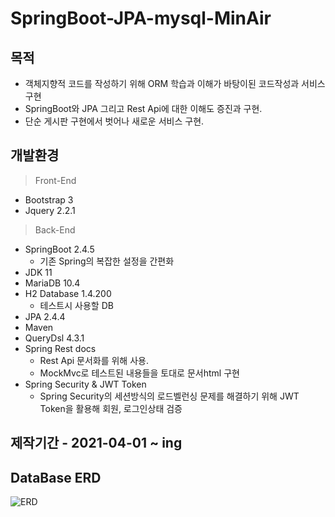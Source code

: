 # SpringBoot-JPA-mysql-MinAir
 
 ## 목적
 * 객체지향적 코드를 작성하기 위해 ORM 학습과 이해가 바탕이된 코드작성과 서비스 구현
 * SpringBoot와 JPA 그리고 Rest Api에 대한 이해도 증진과 구현.
 * 단순 게시판 구현에서 벗어나 새로운 서비스 구현.
 ## 개발환경
 > Front-End
  * Bootstrap 3
  * Jquery 2.2.1
 > Back-End
  * SpringBoot 2.4.5
    * 기존 Spring의 복잡한 설정을 간편화
  * JDK 11
  * MariaDB 10.4
  * H2 Database 1.4.200
    * 테스트시 사용할 DB
  * JPA 2.4.4
  * Maven
  * QueryDsl 4.3.1
  * Spring Rest docs
    * Rest Api 문서화를 위해 사용. 
    * MockMvc로 테스트된 내용들을 토대로 문서html 구현 
  * Spring Security & JWT Token
    * Spring Security의 세션방식의 로드벨런싱 문제를 해결하기 위해 JWT Token을 활용해 회원, 로그인상태 검증
## 제작기간 - 2021-04-01 ~ ing
## DataBase ERD
![ERD](images/minairErd.jpg)
